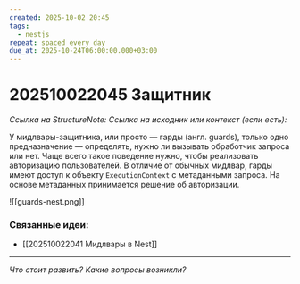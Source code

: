 ```yaml
---
created: 2025-10-02 20:45
tags:
  - nestjs
repeat: spaced every day
due_at: 2025-10-24T06:00:00.000+03:00
---
```

# 202510022045 Защитник

*Ссылка на StructureNote:*
*Ссылка на исходник или контекст (если есть):*

У мидлвары-защитника, или просто — гарды (англ. guards), только одно предназначение — определять, нужно ли вызывать обработчик запроса или нет. Чаще всего такое поведение нужно, чтобы реализовать авторизацию пользователей. В отличие от обычных мидлвар, гарды имеют доступ к объекту `ExecutionContext` с метаданными запроса. На основе метаданных принимается решение об авторизации.

![[guards-nest.png]]

### Связанные идеи:

* [[202510022041 Мидлвары в Nest]]

---

*Что стоит развить? Какие вопросы возникли?*
